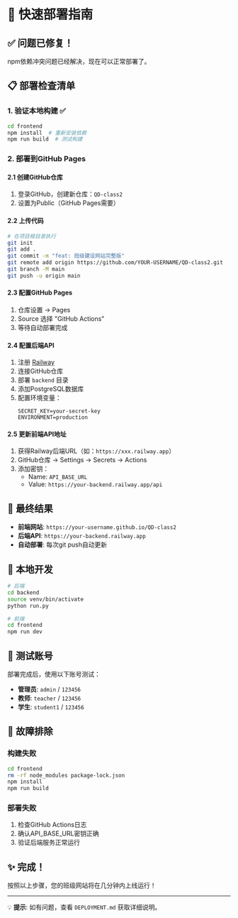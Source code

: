 # 🚀 快速部署指南

## ✅ 问题已修复！

npm依赖冲突问题已经解决，现在可以正常部署了。

## 📋 部署检查清单

### 1. 验证本地构建 ✅
```bash
cd frontend
npm install  # 重新安装依赖
npm run build  # 测试构建
```

### 2. 部署到GitHub Pages

#### 2.1 创建GitHub仓库
1. 登录GitHub，创建新仓库：`QD-class2`
2. 设置为Public（GitHub Pages需要）

#### 2.2 上传代码
```bash
# 在项目根目录执行
git init
git add .
git commit -m "feat: 班级建设网站完整版"
git remote add origin https://github.com/YOUR-USERNAME/QD-class2.git
git branch -M main
git push -u origin main
```

#### 2.3 配置GitHub Pages
1. 仓库设置 → Pages
2. Source 选择 "GitHub Actions"
3. 等待自动部署完成

#### 2.4 配置后端API
1. 注册 [Railway](https://railway.app)
2. 连接GitHub仓库
3. 部署 `backend` 目录
4. 添加PostgreSQL数据库
5. 配置环境变量：
   ```
   SECRET_KEY=your-secret-key
   ENVIRONMENT=production
   ```

#### 2.5 更新前端API地址
1. 获得Railway后端URL（如：`https://xxx.railway.app`）
2. GitHub仓库 → Settings → Secrets → Actions
3. 添加密钥：
   - Name: `API_BASE_URL`
   - Value: `https://your-backend.railway.app/api`

## 🎯 最终结果

- **前端网站**: `https://your-username.github.io/QD-class2`
- **后端API**: `https://your-backend.railway.app`
- **自动部署**: 每次git push自动更新

## 🔧 本地开发

```bash
# 后端
cd backend
source venv/bin/activate
python run.py

# 前端  
cd frontend
npm run dev
```

## 📝 测试账号

部署完成后，使用以下账号测试：

- **管理员**: `admin` / `123456`
- **教师**: `teacher` / `123456`  
- **学生**: `student1` / `123456`

## 🚨 故障排除

### 构建失败
```bash
cd frontend
rm -rf node_modules package-lock.json
npm install
npm run build
```

### 部署失败
1. 检查GitHub Actions日志
2. 确认API_BASE_URL密钥正确
3. 验证后端服务正常运行

## ✨ 完成！

按照以上步骤，您的班级网站将在几分钟内上线运行！

---

💡 **提示**: 如有问题，查看 `DEPLOYMENT.md` 获取详细说明。
